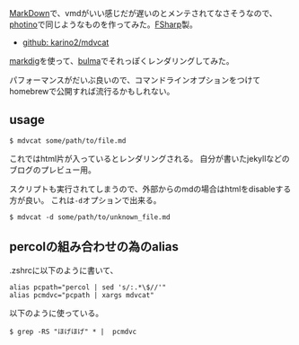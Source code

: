 [MarkDown](MarkDown.md)で、vmdがいい感じだが遅いのとメンテされてなさそうなので、[photino](photino.md)で同じようなものを作ってみた。[FSharp](FSharp.md)製。

- [github: karino2/mdvcat](https://github.com/karino2/mdvcat)

[markdig](https://github.com/xoofx/markdig)を使って、[bulma](bulma.md)でそれっぽくレンダリングしてみた。

パフォーマンスがだいぶ良いので、コマンドラインオプションをつけてhomebrewで公開すれば流行るかもしれない。

## usage

```
$ mdvcat some/path/to/file.md
```

これではhtml片が入っているとレンダリングされる。
自分が書いたjekyllなどのブログのプレビュー用。

スクリプトも実行されてしまうので、外部からのmdの場合はhtmlをdisableする方が良い。
これは`-d`オプションで出来る。

```
$ mdvcat -d some/path/to/unknown_file.md
```
## percolの組み合わせの為のalias

.zshrcに以下のように書いて、

```
alias pcpath="percol | sed 's/:.*\$//'"
alias pcmdvc="pcpath | xargs mdvcat"
```

以下のように使っている。

```
$ grep -RS "ほげほげ" * |  pcmdvc
```